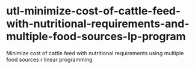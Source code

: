 # utl-minimize-cost-of-cattle-feed-with-nutritional-requirements-and-multiple-food-sources-lp-program
Minimize cost of cattle feed with nutritional requirements using multiple food sources r linear programming 
